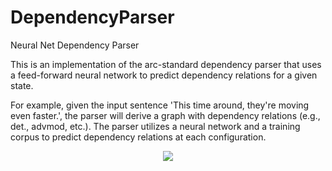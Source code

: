 # DependencyParser
Neural Net Dependency Parser


This is an implementation of the arc-standard dependency parser that uses a feed-forward neural network to predict dependency relations for a given state.

For example, given the input sentence 'This time around, they're moving even faster.', the parser will derive a graph with dependency relations (e.g., det., advmod, etc.). The parser utilizes a neural network and a training corpus to predict dependency relations at each configuration.

<p align="center">
  <img src="https://nlp.stanford.edu/software/nndep-example.png">
</p>
